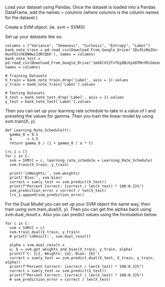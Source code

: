 Load your dataset using Pandas. Once the dataset is loaded into a Pandas DataFrame, add the names = columns (where columns is the column names for the dataset.)

Create a SVM object. (ie. svm = SVM())

Set up your datasets like so:

    columns = ["Variance", "Skewness", "Curtosis", "Entropy", "Label"]
    bank_note_train = pd.read_csv(Download_From_Google_Drive('1Du3SiMaZGn-HuvFUJchE6NNwiIdRlQbh'), names = columns)
    bank_note_test = pd.read_csv(Download_From_Google_Drive('1mX8lXt2TvYGyDBihyGOTMnYRiGdzeoKr'), names = columns)

    # Training Datasets
    X_train = bank_note_train.drop('Label', axis = 1).values
    y_train = bank_note_train['Label'].values
    
    # Testing Datasets
    X_test = bank_note_test.drop('Label', axis = 1).values
    y_test = bank_note_test['Label'].values


Then you can set up your learning rate schedule to take in a value of t and preseting the values for gamma. Then you train the linear model by using svm.train(X, y).

    def Learning_Rate_Schedule(t):
      gamma_0 = 9.5
      a       = 3.5
      return gamma_0 / (1 + gamma_0 / a * t)
    
    lrs_1 = []
    for c in C:
      svm = SVM(C = c, learning_rate_schedule = Learning_Rate_Schedule)
      svm.train(X_train, y_train)
    
      print('\nWeights:', svm.weights)
      print('Bias:', svm.bias)
      correct = sum(y_test == svm.predict(X_test))
      print(f"Percent Correct: {correct / len(X_test) * 100:0.3}%")
      svm_prediction_error = correct / len(X_test)
      lrs_1.append(svm_prediction_error)


For the Dual Model you can set up your SVM object the same way, then train using svm.train_dual(X, y). Then you can get the alphas back using svm.dual_result.x. Also you can predict values using the formulation below.
    
    for c in C:
      svm = SVM(C = c)
      svm.train_dual(X_train, y_train)
      # print('\nResult:', svm.dual_result)
    
      alpha = svm.dual_result.x
      w, b = svm.get_weights_and_bias(X_train, y_train, alpha)
      print(f'C: {c}, Weights: {w}, Bias: {b}')
      correct = sum(y_test == svm.predict_dual(X_test, X_train, y_train, alpha))
      print(f"Percent Correct: {correct / len(X_test) * 100:0.3}%")
      correct = sum(y_test == svm.predict(X_test))
      print(f"Percent Correct: {correct / len(X_test) * 100:0.3}%")
      # svm_prediction_error = correct / len(X_test)


